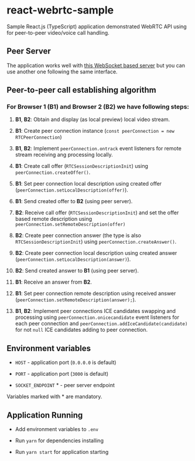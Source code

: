 # react-webrtc-sample

Sample React.js (TypeScript) application demonstrated WebRTC API using for peer-to-peer video/voice call handling.

## Peer Server

The application works well with [this WebSocket based server](https://github.com/vitalydiachenko/webrtc-server-sample) but you can use another one following the same interface. 

## Peer-to-peer call establishing algorithm

### For Browser 1 (**B1**) and Browser 2 (**B2**) we have following steps:

1. **B1**, **B2**: Obtain and display (as local preview) local video stream.

1. **B1**: Create peer connection instance (`const peerConnection = new RTCPeerConnection`)

1. **B1**, **B2**: Implement `peerConnection.ontrack` event listeners for remote stream receiving ang processing locally.

1. **B1**: Create call offer (`RTCSessionDescriptionInit`) using `peerConnection.createOffer()`.

1. **B1**: Set peer connection local description using created offer (`peerConnection.setLocalDescription(offer)`).

1. **B1**: Send created offer to **B2** (using peer server).

1. **B2**: Receive call offer (`RTCSessionDescriptionInit`) and set the offer based remote description using `peerConnection.setRemoteDescription(offer)`

1. **B2**: Create peer connection answer (the type is also `RTCSessionDescriptionInit`) using `peerConnection.createAnswer()`.

1. **B2**: Create peer connection local description using created answer (`peerConnection.setLocalDescription(answer)`).

1. **B2**: Send created answer to **B1** (using peer server).

1. **B1**: Receive an answer from **B2**.

1. **B1**: Set peer connection remote description using received answer (`peerConnection.setRemoteDescription(answer);`).

1. **B1**, **B2**: Implement peer connections ICE candidates swapping and processing using `peerConnection.onicecandidate` event listeners for each peer connection and `peerConnection.addIceCandidate(candidate)` for not `null` ICE candidates adding to peer connection.

## Environment variables

- `HOST` - application port (`0.0.0.0` is default)

- `PORT` - application port (`3000` is default)

- `SOCKET_ENDPOINT` * - peer server endpoint

Variables marked with * are mandatory.

## Application Running

- Add environment variables to `.env`

- Run `yarn` for dependencies installing

- Run `yarn start` for application starting
